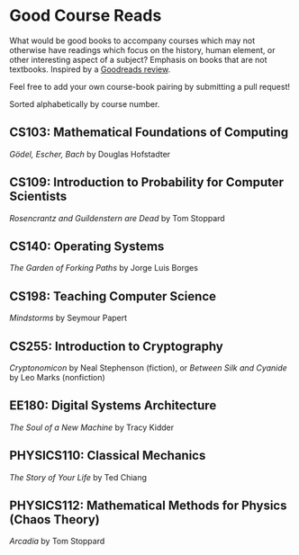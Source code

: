 # Good Course Reads

What would be good books to accompany courses which may not otherwise have readings which focus on the history, human element, or other interesting aspect of a subject? Emphasis on books that are not textbooks. Inspired by a [Goodreads review](https://www.goodreads.com/review/show/119537612?book_show_action=true&from_review_page=1).

Feel free to add your own course-book pairing by submitting a pull request!

Sorted alphabetically by course number.

## CS103: Mathematical Foundations of Computing

_Gödel, Escher, Bach_ by Douglas Hofstadter

## CS109: Introduction to Probability for Computer Scientists

_Rosencrantz and Guildenstern are Dead_ by Tom Stoppard

## CS140: Operating Systems

_The Garden of Forking Paths_ by Jorge Luis Borges

## CS198: Teaching Computer Science

_Mindstorms_ by Seymour Papert

## CS255: Introduction to Cryptography

_Cryptonomicon_ by Neal Stephenson (fiction), or _Between Silk and Cyanide_ by Leo Marks (nonfiction)

## EE180: Digital Systems Architecture

_The Soul of a New Machine_ by Tracy Kidder

## PHYSICS110: Classical Mechanics

_The Story of Your Life_ by Ted Chiang

## PHYSICS112: Mathematical Methods for Physics (Chaos Theory)

_Arcadia_ by Tom Stoppard

